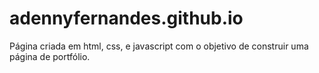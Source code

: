 # adennyfernandes.github.io

Página criada em html, css, e javascript com o objetivo de construir uma página de portfólio.
